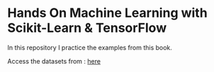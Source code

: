 # Hands On Machine Learning with Scikit-Learn & TensorFlow

In this repository I practice  the examples from this book. 

Access the datasets from : [here](https://github.com/ageron/handson-ml/tree/master/datasets)
